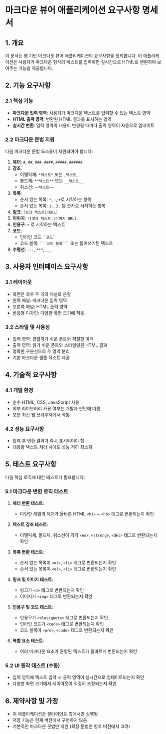 # 마크다운 뷰어 애플리케이션 요구사항 명세서

## 1. 개요

이 문서는 웹 기반 마크다운 뷰어 애플리케이션의 요구사항을 정의합니다. 이 애플리케이션은 사용자가 마크다운 형식의 텍스트를 입력하면 실시간으로 HTML로 변환하여 보여주는 기능을 제공합니다.

## 2. 기능 요구사항

### 2.1 핵심 기능

- **마크다운 입력 영역**: 사용자가 마크다운 텍스트를 입력할 수 있는 텍스트 영역
- **HTML 출력 영역**: 변환된 HTML 결과를 표시하는 영역
- **실시간 변환**: 입력 영역의 내용이 변경될 때마다 출력 영역이 자동으로 업데이트

### 2.2 마크다운 문법 지원

다음 마크다운 문법 요소들이 지원되어야 합니다:

1. **헤더**: `#`, `##`, `###`, `####`, `#####`, `######`
2. **강조**:
   - 이탤릭체: `*텍스트*` 또는 `_텍스트_`
   - 볼드체: `**텍스트**` 또는 `__텍스트__`
   - 취소선: `~~텍스트~~`
3. **목록**:
   - 순서 없는 목록: `*`, `-`, `+`로 시작하는 항목
   - 순서 있는 목록: `1.`, `2.` 등 숫자로 시작하는 항목
4. **링크**: `[링크 텍스트](URL)`
5. **이미지**: `![대체 텍스트](이미지 URL)`
6. **인용구**: `>` 로 시작하는 텍스트
7. **코드**:
   - 인라인 코드: `` `코드` ``
   - 코드 블록: ` ```코드 블록``` ` 또는 들여쓰기된 텍스트
8. **수평선**: `---`, `***`, `___`

## 3. 사용자 인터페이스 요구사항

### 3.1 레이아웃

- 화면은 좌우 두 개의 패널로 분할
- 왼쪽 패널: 마크다운 입력 영역
- 오른쪽 패널: HTML 출력 영역
- 반응형 디자인: 다양한 화면 크기에 적응

### 3.2 스타일 및 사용성

- 입력 영역: 편집하기 쉬운 폰트와 적절한 여백
- 출력 영역: 읽기 쉬운 폰트와 스타일링된 HTML 결과
- 명확한 구분선으로 두 영역 분리
- 기본 마크다운 샘플 텍스트 제공

## 4. 기술적 요구사항

### 4.1 개발 환경

- 순수 HTML, CSS, JavaScript 사용
- 외부 라이브러리 사용 여부는 개발자 판단에 따름
- 모든 최신 웹 브라우저에서 작동

### 4.2 성능 요구사항

- 입력 후 변환 결과가 즉시 표시되어야 함
- 대용량 텍스트 처리 시에도 성능 저하 최소화

## 5. 테스트 요구사항

다음 핵심 로직에 대한 테스트가 필요합니다:

### 5.1 마크다운 변환 로직 테스트

1. **헤더 변환 테스트**:
   - 다양한 레벨의 헤더가 올바른 HTML `<h1>` ~ `<h6>` 태그로 변환되는지 확인

2. **텍스트 강조 테스트**:
   - 이탤릭체, 볼드체, 취소선이 각각 `<em>`, `<strong>`, `<del>` 태그로 변환되는지 확인

3. **목록 변환 테스트**:
   - 순서 없는 목록이 `<ul>`, `<li>` 태그로 변환되는지 확인
   - 순서 있는 목록이 `<ol>`, `<li>` 태그로 변환되는지 확인

4. **링크 및 이미지 테스트**:
   - 링크가 `<a>` 태그로 변환되는지 확인
   - 이미지가 `<img>` 태그로 변환되는지 확인

5. **인용구 및 코드 테스트**:
   - 인용구가 `<blockquote>` 태그로 변환되는지 확인
   - 인라인 코드가 `<code>` 태그로 변환되는지 확인
   - 코드 블록이 `<pre>`, `<code>` 태그로 변환되는지 확인

6. **복합 요소 테스트**:
   - 여러 마크다운 요소가 혼합된 텍스트가 올바르게 변환되는지 확인

### 5.2 UI 동작 테스트 (수동)

- 입력 영역에 텍스트 입력 시 출력 영역이 실시간으로 업데이트되는지 확인
- 다양한 화면 크기에서 레이아웃이 적절히 조정되는지 확인

## 6. 제약사항 및 가정

- 이 애플리케이션은 클라이언트 측에서만 실행됨
- 저장 기능은 현재 버전에서 구현하지 않음
- 기본적인 마크다운 문법만 지원 (확장 문법은 향후 버전에서 고려)
